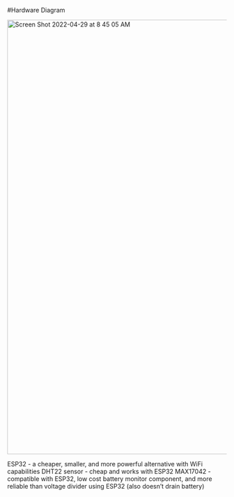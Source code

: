 #Hardware Diagram

<img width="997" alt="Screen Shot 2022-04-29 at 8 45 05 AM" src="https://user-images.githubusercontent.com/90203309/165946833-8f4a37f3-68da-4dfc-8c27-8ae91365daa6.png">


ESP32 - a cheaper, smaller, and more powerful alternative with WiFi capabilities
DHT22 sensor - cheap and works with ESP32
MAX17042 - compatible with ESP32, low cost battery monitor component, and more reliable than voltage divider using ESP32 (also doesn’t drain battery)

